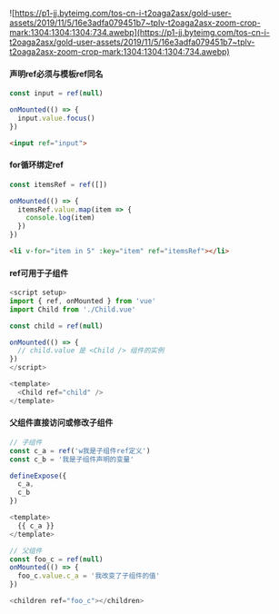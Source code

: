 ![https://p1-jj.byteimg.com/tos-cn-i-t2oaga2asx/gold-user-assets/2019/11/5/16e3adfa079451b7~tplv-t2oaga2asx-zoom-crop-mark:1304:1304:1304:734.awebp](https://p1-jj.byteimg.com/tos-cn-i-t2oaga2asx/gold-user-assets/2019/11/5/16e3adfa079451b7~tplv-t2oaga2asx-zoom-crop-mark:1304:1304:1304:734.awebp)

#### 声明ref必须与模板ref同名

```js
const input = ref(null)

onMounted(() => {
  input.value.focus()
})
```
```html
<input ref="input">
```

#### for循环绑定ref

```js
const itemsRef = ref([])

onMounted(() => {
  itemsRef.value.map(item => {
    console.log(item)
  })
})
```
```html
<li v-for="item in 5" :key="item" ref="itemsRef"></li>
```

#### ref可用于子组件

```js
<script setup>
import { ref, onMounted } from 'vue'
import Child from './Child.vue'

const child = ref(null)

onMounted(() => {
  // child.value 是 <Child /> 组件的实例
})
</script>

<template>
  <Child ref="child" />
</template>
```

#### 父组件直接访问或修改子组件

```js
// 子组件
const c_a = ref('w我是子组件ref定义')
const c_b = '我是子组件声明的变量'

defineExpose({
  c_a,
  c_b
})

<template>
  {{ c_a }}
</template>
```
```js
// 父组件
const foo_c = ref(null)
onMounted(() => {
  foo_c.value.c_a = '我改变了子组件的值'
})

<children ref="foo_c"></children>
```
